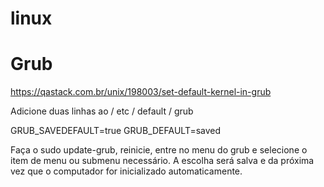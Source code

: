 # linux

# Grub

https://qastack.com.br/unix/198003/set-default-kernel-in-grub

Adicione duas linhas ao / etc / default / grub

GRUB_SAVEDEFAULT=true
GRUB_DEFAULT=saved

Faça o sudo update-grub, reinicie, entre no menu do grub e selecione o item de menu ou submenu necessário. A escolha será salva e da próxima vez que o computador for inicializado automaticamente.
